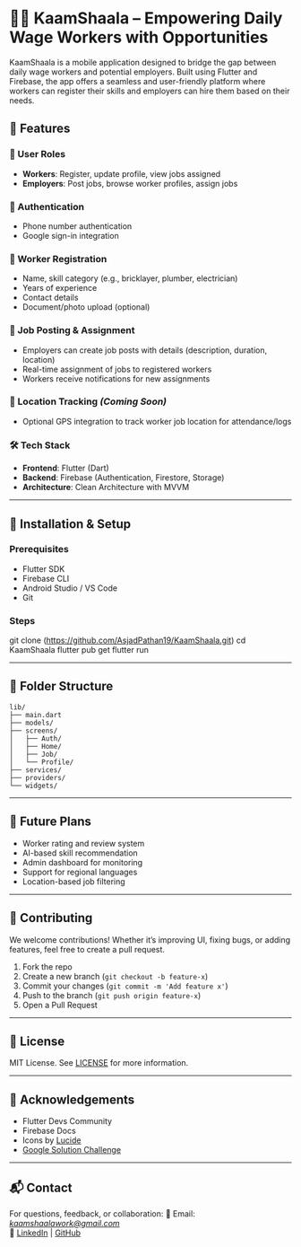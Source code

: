 # 👷‍♂️ KaamShaala – Empowering Daily Wage Workers with Opportunities

KaamShaala is a mobile application designed to bridge the gap between daily wage workers and potential employers. Built using Flutter and Firebase, the app offers a seamless and user-friendly platform where workers can register their skills and employers can hire them based on their needs.

## 🚀 Features

### 👥 User Roles
- **Workers**: Register, update profile, view jobs assigned
- **Employers**: Post jobs, browse worker profiles, assign jobs

### 🔐 Authentication
- Phone number authentication
- Google sign-in integration

### 📝 Worker Registration
- Name, skill category (e.g., bricklayer, plumber, electrician)
- Years of experience
- Contact details
- Document/photo upload (optional)

### 💼 Job Posting & Assignment
- Employers can create job posts with details (description, duration, location)
- Real-time assignment of jobs to registered workers
- Workers receive notifications for new assignments

### 📍 Location Tracking *(Coming Soon)*
- Optional GPS integration to track worker job location for attendance/logs

### 🛠 Tech Stack
- **Frontend**: Flutter (Dart)
- **Backend**: Firebase (Authentication, Firestore, Storage)
- **Architecture**: Clean Architecture with MVVM

---

## 🔧 Installation & Setup

### Prerequisites
- Flutter SDK
- Firebase CLI
- Android Studio / VS Code
- Git

### Steps

git clone (https://github.com/AsjadPathan19/KaamShaala.git)
cd KaamShaala
flutter pub get
flutter run

---

## 🧩 Folder Structure

```
lib/
├── main.dart
├── models/
├── screens/
│   ├── Auth/
│   ├── Home/
│   ├── Job/
│   └── Profile/
├── services/
├── providers/
└── widgets/
```

---

## 📌 Future Plans
- Worker rating and review system
- AI-based skill recommendation
- Admin dashboard for monitoring
- Support for regional languages
- Location-based job filtering

---

## 🤝 Contributing

We welcome contributions! Whether it’s improving UI, fixing bugs, or adding features, feel free to create a pull request.

1. Fork the repo
2. Create a new branch (`git checkout -b feature-x`)
3. Commit your changes (`git commit -m 'Add feature x'`)
4. Push to the branch (`git push origin feature-x`)
5. Open a Pull Request

---

## 📄 License

MIT License. See [LICENSE](LICENSE) for more information.

---

## 🙌 Acknowledgements

- Flutter Devs Community
- Firebase Docs
- Icons by [Lucide](https://lucide.dev/)
- [Google Solution Challenge](https://developers.google.com/community/gdsc-solution-challenge)

---

## 📬 Contact

For questions, feedback, or collaboration: 
📧 Email: *kaamshaalawork@gmail.com*  
🔗 [LinkedIn](https://linkedin.com/in/your-profile) | [GitHub](https://github.com/your-username)
